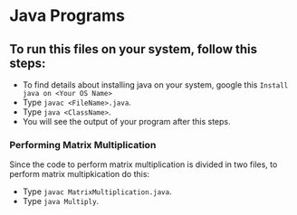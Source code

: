 # Java Programs

## To run this files on your system, follow this steps:

+ To find details about installing java on your system, google this `Install java on <Your OS Name>`
+ Type `javac <FileName>.java`.
+ Type `java <ClassName>`.
+ You will see the output of your program after this steps.

### Performing Matrix Multiplication

Since the code to perform matrix multiplication is divided in two files, to perform matrix multipkication do this:

+ Type `javac MatrixMultiplication.java`.
+ Type `java Multiply`.
